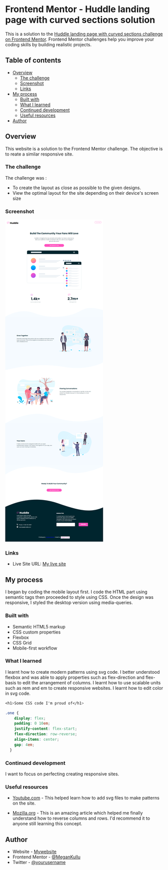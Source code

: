 # Frontend Mentor - Huddle landing page with curved sections solution

This is a solution to the [Huddle landing page with curved sections challenge on Frontend Mentor](https://www.frontendmentor.io/challenges/huddle-landing-page-with-curved-sections-5ca5ecd01e82137ec91a50f2). Frontend Mentor challenges help you improve your coding skills by building realistic projects.

## Table of contents

- [Overview](#overview)
  - [The challenge](#the-challenge)
  - [Screenshot](#screenshot)
  - [Links](#links)
- [My process](#my-process)
  - [Built with](#built-with)
  - [What I learned](#what-i-learned)
  - [Continued development](#continued-development)
  - [Useful resources](#useful-resources)
- [Author](#author)


## Overview

This website is a solution to the Frontend Mentor challenge. The objective is to reate a similar responsive site.

### The challenge

The challenge was :
- To create the layout as close as possible to the given designs.
- View the optimal layout for the site depending on their device's screen size

### Screenshot

![My solution](./images/My%20solution%20-%20huddle%20landing%20page.png)



### Links

- Live Site URL: [My live site](https://your-live-site-url.com)

## My process

I began by coding the mobile layout first. I code the HTML part using semantic tags then proceeded to style using CSS. Once the design was responsive, I styled the desktop version using media-queries.

### Built with

- Semantic HTML5 markup
- CSS custom properties
- Flexbox
- CSS Grid
- Mobile-first workflow


### What I learned

I learnt how to create modern patterns using svg code.
I better understood flexbox and was able to apply properties such as flex-direction and flex-basis to edit the arrangement of columns.
I learnt how to use scalable units such as rem and em to create responsive websites.
I learnt how to edit color in svg code.


```css
<h1>Some CSS code I'm proud of</h1>
```
```css
.one {
    display: flex;
    padding: 0 10em;
    justify-content: flex-start;
    flex-direction: row-reverse;
    align-items: center;
    gap: 4em;
  }
```

### Continued development

I want to focus on perfecting creating responsive sites.

### Useful resources

- [Youtube.com](https://www.youtube.com/watch?v=3owx2vJHkv4&pp=ygUUcmVkIHN0YXBsZXIgc3ZnIDIwMjI%3D) - This helped learn how to add svg files to make patterns on the site.

- [Mozilla.org](https://developer.mozilla.org/en-US/docs/Web/CSS/flex-direction) - This is an amazing article which helped me finally understand how to reverse columns and rows. I'd recommend it to anyone still learning this concept.

## Author

- Website - [Mywebsite](https://www.megankullu.tech)
- Frontend Mentor - [@MeganKullu](https://www.frontendmentor.io/profile/MeganKullu)
- Twitter - [@yourusername](https://www.twitter.com/megankullu)
